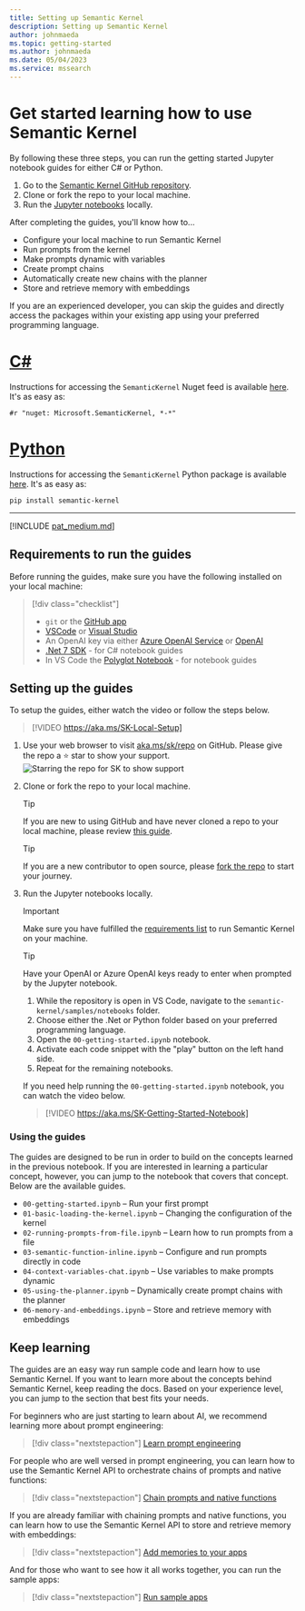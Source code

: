 ```yaml
---
title: Setting up Semantic Kernel
description: Setting up Semantic Kernel
author: johnmaeda
ms.topic: getting-started
ms.author: johnmaeda
ms.date: 05/04/2023
ms.service: mssearch
---
```

# Get started learning how to use Semantic Kernel

By following these three steps, you can run the getting started Jupyter notebook guides for either C# or Python.

1. Go to the [Semantic Kernel GitHub repository](https://aka.ms/sk/repo).
2. Clone or fork the repo to your local machine.
3. Run the [Jupyter notebooks](https://aka.ms/skjupyter) locally.

After completing the guides, you'll know how to...
- Configure your local machine to run Semantic Kernel
- Run prompts from the kernel
- Make prompts dynamic with variables
- Create prompt chains
- Automatically create new chains with the planner
- Store and retrieve memory with embeddings

If you are an experienced developer, you can skip the guides and directly access the packages within your existing app using your preferred programming language.

# [C#](#tab/Csharp)

Instructions for accessing the `SemanticKernel` Nuget feed is available [here](https://aka.ms/sk/nuget). It's as easy as:

```Nuget
#r "nuget: Microsoft.SemanticKernel, *-*"
```

# [Python](#tab/python)

Instructions for accessing the `SemanticKernel` Python package is available [here](https://aka.ms/sk/pypi). It's as easy as:

```PyPI
pip install semantic-kernel
```

---

[!INCLUDE [pat_medium.md](../includes/pat_medium.md)]

## Requirements to run the guides
Before running the guides, make sure you have the following installed on your local machine:

> [!div class="checklist"]
> * `git` or the [GitHub app](https://desktop.github.com/) 
> * [VSCode](https://code.visualstudio.com/Download) or [Visual Studio](https://visualstudio.microsoft.com/downloads/) 
> * An OpenAI key via either [Azure OpenAI Service](/azure/cognitive-services/openai/quickstart?pivots=programming-language-studio) or [OpenAI](https://openai.com/api/)
> * [.Net 7 SDK](https://dotnet.microsoft.com/download) - for C# notebook guides
> * In VS Code the [Polyglot Notebook](https://marketplace.visualstudio.com/items?itemName=ms-dotnettools.dotnet-interactive-vscode) - for notebook guides

## Setting up the guides
To setup the guides, either watch the video or follow the steps below.

> [!VIDEO https://aka.ms/SK-Local-Setup]

1. Use your web browser to visit [aka.ms/sk/repo](https://aka.ms/sk/repo) on GitHub. Please give the repo a ⭐️ star to show your support. 
   ![Starring the repo for SK to show support](/semantic-kernel/media/pleasestarrepo.png)

2. Clone or fork the repo to your local machine. 
   > [!TIP]
   > If you are new to using GitHub and have never cloned a repo to your local machine, please review [this guide](https://docs.github.com/repositories/creating-and-managing-repositories/cloning-a-repository).

   > [!TIP]
   > If you are a new contributor to open source, please [fork the repo](https://docs.github.com/en/get-started/quickstart/contributing-to-projects) to start your journey.

3. Run the Jupyter notebooks locally.
   > [!IMPORTANT]
   > Make sure you have fulfilled the [requirements list](/semantic-kernel/overview/get-started/index#requirements-to-run-notebook-samples) to run Semantic Kernel on your machine.

   > [!TIP]
   > Have your OpenAI or Azure OpenAI keys ready to enter when prompted by the Jupyter notebook.

    1. While the repository is open in VS Code, navigate to the `semantic-kernel/samples/notebooks` folder.
    2. Choose either the .Net or Python folder based on your preferred programming language.
    3. Open the `00-getting-started.ipynb` notebook.
    4. Activate each code snippet with the "play" button on the left hand side.
    5. Repeat for the remaining notebooks.
    
    If you need help running the `00-getting-started.ipynb` notebook, you can watch the video below.
    > [!VIDEO https://aka.ms/SK-Getting-Started-Notebook] 

### Using the guides
The guides are designed to be run in order to build on the concepts learned in the previous notebook. If you are interested in learning a particular concept, however, you can jump to the notebook that covers that concept. Below are the available guides.

- `00-getting-started.ipynb` – Run your first prompt
- `01-basic-loading-the-kernel.ipynb` – Changing the configuration of the kernel
- `02-running-prompts-from-file.ipynb` – Learn how to run prompts from a file
- `03-semantic-function-inline.ipynb` – Configure and run prompts directly in code
- `04-context-variables-chat.ipynb` – Use variables to make prompts dynamic
- `05-using-the-planner.ipynb` – Dynamically create prompt chains with the planner
- `06-memory-and-embeddings.ipynb` – Store and retrieve memory with embeddings

## Keep learning
The guides are an easy way run sample code and learn how to use Semantic Kernel. If you want to learn more about the concepts behind Semantic Kernel, keep reading the docs. Based on your experience level, you can jump to the section that best fits your needs.

For beginners who are just starting to learn about AI, we recommend learning more about prompt engineering:

> [!div class="nextstepaction"]
> [Learn prompt engineering](/semantic-kernel/prompt-engineering/index)

For people who are well versed in prompt engineering, you can learn how to use the Semantic Kernel API to orchestrate chains of prompts and native functions:

> [!div class="nextstepaction"]
> [Chain prompts and native functions](/semantic-kernel/create-chains/index)

If you are already familiar with chaining prompts and native functions, you can learn how to use the Semantic Kernel API to store and retrieve memory with embeddings:

> [!div class="nextstepaction"]
> [Add memories to your apps](/semantic-kernel/memories/index)

And for those who want to see how it all works together, you can run the sample apps:

> [!div class="nextstepaction"]
> [Run sample apps](/semantic-kernel/samples-and-solutions/index)


